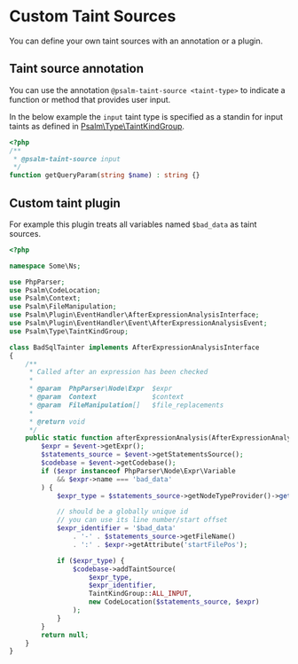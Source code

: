 # Custom Taint Sources

You can define your own taint sources with an annotation or a plugin.

## Taint source annotation

You can use the annotation `@psalm-taint-source <taint-type>` to indicate a function or method that provides user input.

In the below example the `input` taint type is specified as a standin for input taints as defined in [Psalm\Type\TaintKindGroup](https://github.com/vimeo/psalm/blob/master/src/Psalm/Type/TaintKindGroup.php).

```php
<?php
/**
 * @psalm-taint-source input
 */
function getQueryParam(string $name) : string {}
```

## Custom taint plugin

For example this plugin treats all variables named `$bad_data` as taint sources.

```php
<?php

namespace Some\Ns;

use PhpParser;
use Psalm\CodeLocation;
use Psalm\Context;
use Psalm\FileManipulation;
use Psalm\Plugin\EventHandler\AfterExpressionAnalysisInterface;
use Psalm\Plugin\EventHandler\Event\AfterExpressionAnalysisEvent;
use Psalm\Type\TaintKindGroup;

class BadSqlTainter implements AfterExpressionAnalysisInterface
{
    /**
     * Called after an expression has been checked
     *
     * @param  PhpParser\Node\Expr  $expr
     * @param  Context              $context
     * @param  FileManipulation[]   $file_replacements
     *
     * @return void
     */
    public static function afterExpressionAnalysis(AfterExpressionAnalysisEvent $event): ?bool {
        $expr = $event->getExpr();
        $statements_source = $event->getStatementsSource();
        $codebase = $event->getCodebase();
        if ($expr instanceof PhpParser\Node\Expr\Variable
            && $expr->name === 'bad_data'
        ) {
            $expr_type = $statements_source->getNodeTypeProvider()->getType($expr);

            // should be a globally unique id
            // you can use its line number/start offset
            $expr_identifier = '$bad_data'
                . '-' . $statements_source->getFileName()
                . ':' . $expr->getAttribute('startFilePos');

            if ($expr_type) {
                $codebase->addTaintSource(
                    $expr_type,
                    $expr_identifier,
                    TaintKindGroup::ALL_INPUT,
                    new CodeLocation($statements_source, $expr)
                );
            }
        }
        return null;
    }
}
```
